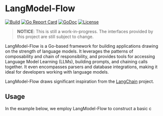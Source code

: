 # LangModel-Flow

[![Build](https://img.shields.io/github/actions/workflow/status/KLORNO/langmodel-flow/go.yml?branch=main&logo=github)](https://github.com/KLORNO/langmodel-flow/actions)
[![Go Report Card](https://goreportcard.com/badge/github.com/KLORNO/langmodel-flow)](https://goreportcard.com/report/github.com/KLORNO/langmodel-flow)
[![GoDoc](https://pkg.go.dev/badge/github.com/KLORNO/langmodel-flow)](https://pkg.go.dev/github.com/KLORNO/langmodel-flow)
[![License](https://img.shields.io/github/license/KLORNO/langmodel-flow)](/LICENSE)

> **NOTICE**: This is still a work-in-progress. The interfaces provided by this project are still subject to change.

LangModel-Flow is a Go-based framework for building applications drawing on the strength of language models. It leverages the patterns of composability and chain of responsibility, and provides tools for accessing Language Model Learning (LLMs), building prompts, and chaining calls together. It even encompasses parsers and database integrations, making it ideal for developers working with language models.

LangModel-Flow draws significant inspiration from the [LangChain](https://docs.langchain.com/docs) project.

## Usage

In the example below, we employ LangModel-Flow to construct a basic c